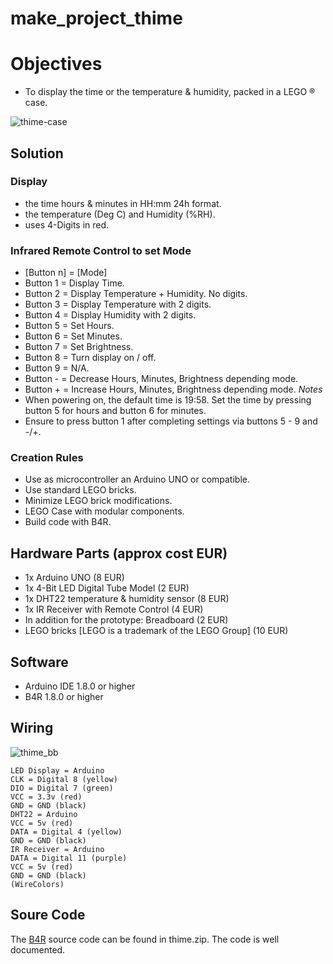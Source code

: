 # make_project_thime

# Objectives
* To display the time or the temperature & humidity, packed in a LEGO ® case.

![thime-case](https://user-images.githubusercontent.com/47274144/52938631-725cb280-3362-11e9-8f9e-697b81218b34.png)

## Solution
### Display
* the time hours & minutes in HH:mm 24h format.
* the temperature (Deg C) and Humidity (%RH).
* uses 4-Digits in red.
### Infrared Remote Control to set Mode
* [Button n] = [Mode]
* Button 1 = Display Time.
* Button 2 = Display Temperature + Humidity. No digits.
* Button 3 = Display Temperature with 2 digits.
* Button 4 = Display Humidity with 2 digits.
* Button 5 = Set Hours.
* Button 6 = Set Minutes.
* Button 7 = Set Brightness.
* Button 8 = Turn display on / off.
* Button 9 = N/A.
* Button - = Decrease Hours, Minutes, Brightness depending mode.
* Button + = Increase Hours, Minutes, Brightness depending mode.
_Notes_
* When powering on, the default time is 19:58. Set the time by pressing button 5 for hours and button 6 for minutes.
* Ensure to press button 1 after completing settings via buttons 5 - 9 and -/+.

### Creation Rules
* Use as microcontroller an Arduino UNO or compatible.
* Use standard LEGO bricks.
* Minimize LEGO brick modifications.
* LEGO Case with modular components.
* Build code with B4R.

## Hardware Parts (approx cost EUR)
* 1x Arduino UNO (8 EUR)
* 1x 4-Bit LED Digital Tube Model (2 EUR)
* 1x DHT22 temperature & humidity sensor (8 EUR)
* 1x IR Receiver with Remote Control (4 EUR)
* In addition for the prototype: Breadboard (2 EUR)
* LEGO bricks [LEGO is a trademark of the LEGO Group] (10 EUR)

## Software
* Arduino IDE 1.8.0 or higher
* B4R 1.8.0 or higher

## Wiring
![thime_bb](https://user-images.githubusercontent.com/47274144/52938630-71c41c00-3362-11e9-93e2-abe14f3ce144.png)

```
LED Display = Arduino
CLK = Digital 8 (yellow)
DIO = Digital 7 (green)
VCC = 3.3v (red)
GND = GND (black)
DHT22 = Arduino
VCC = 5v (red)
DATA = Digital 4 (yellow)
GND = GND (black)
IR Receiver = Arduino
DATA = Digital 11 (purple)
VCC = 5v (red)
GND = GND (black)
(WireColors)
```

## Soure Code
The [B4R](https://www.b4x.com/b4r.html) source code can be found in thime.zip. The code is well documented.
